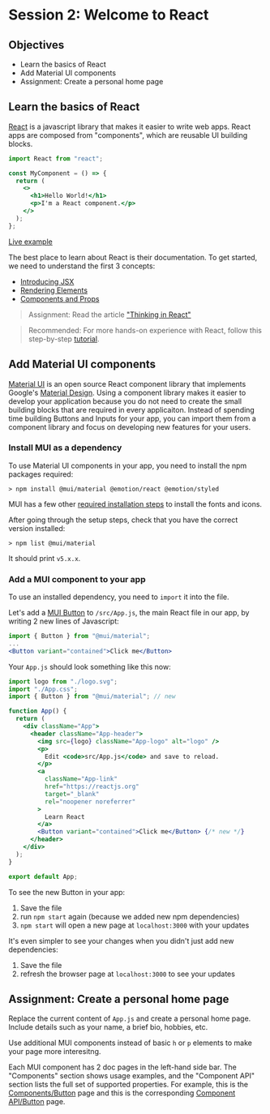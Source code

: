 # Session 2: Welcome to React

## Objectives

- Learn the basics of React
- Add Material UI components
- Assignment: Create a personal home page

## Learn the basics of React

[React](https://reactjs.org/) is a javascript library that makes it easier to write web apps. React apps are composed from "components", which are reusable UI building blocks.

```jsx
import React from "react";

const MyComponent = () => {
  return (
    <>
      <h1>Hello World!</h1>
      <p>I'm a React component.</p>
    </>
  );
};
```

[Live example](https://jscomplete.com/playground/s782557)

The best place to learn about React is their documentation. To get started, we need to understand the first 3 concepts:

- [Introducing JSX](https://reactjs.org/docs/introducing-jsx.html)
- [Rendering Elements](https://reactjs.org/docs/rendering-elements.html)
- [Components and Props](https://reactjs.org/docs/components-and-props.html)

> Assignment: Read the article ["Thinking in React"](https://reactjs.org/docs/thinking-in-react.html)

> Recommended: For more hands-on experience with React, follow this step-by-step [tutorial](https://reactjs.org/tutorial/tutorial.html).

## Add Material UI components

[Material UI](https://mui.com/) is an open source React component library that implements Google's [Material Design](https://material.io/design). Using a component library makes it easier to develop your application because you do not need to create the small building blocks that are required in every applicaiton. Instead of spending time building Buttons and Inputs for your app, you can import them from a component library and focus on developing new features for your users.

### Install MUI as a dependency

To use Material UI components in your app, you need to install the npm packages required:

```
> npm install @mui/material @emotion/react @emotion/styled
```

MUI has a few other [required installation steps](https://mui.com/getting-started/installation/) to install the fonts and icons.

After going through the setup steps, check that you have the correct version installed:

```
> npm list @mui/material
```

It should print `v5.x.x`.

### Add a MUI component to your app

To use an installed dependency, you need to `import` it into the file.

Let's add a [MUI Button](https://mui.com/api/button/) to `/src/App.js`, the main React file in our app, by writing 2 new lines of Javascript:

```jsx
import { Button } from "@mui/material";
...
<Button variant="contained">Click me</Button>
```

Your `App.js` should look something like this now:

```jsx
import logo from "./logo.svg";
import "./App.css";
import { Button } from "@mui/material"; // new

function App() {
  return (
    <div className="App">
      <header className="App-header">
        <img src={logo} className="App-logo" alt="logo" />
        <p>
          Edit <code>src/App.js</code> and save to reload.
        </p>
        <a
          className="App-link"
          href="https://reactjs.org"
          target="_blank"
          rel="noopener noreferrer"
        >
          Learn React
        </a>
        <Button variant="contained">Click me</Button> {/* new */}
      </header>
    </div>
  );
}

export default App;
```

To see the new Button in your app:

1. Save the file
2. run `npm start` again (because we added new npm dependencies)
3. `npm start` will open a new page at `localhost:3000` with your updates

It's even simpler to see your changes when you didn't just add new dependencies:

1. Save the file
2. refresh the browser page at `localhost:3000` to see your updates

## Assignment: Create a personal home page

Replace the current content of `App.js` and create a personal home page. Include details such as your name, a brief bio, hobbies, etc.

Use additional MUI components instead of basic `h` or `p` elements to make your page more interesitng.

Each MUI component has 2 doc pages in the left-hand side bar. The "Components" section shows usage examples, and the "Component API" section lists the full set of supported properties. For example, this is the [Components/Button](https://mui.com/components/buttons/) page and this is the corresponding [Component API/Button](https://mui.com/api/button/) page.
